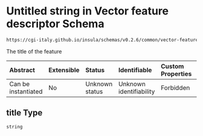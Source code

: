 # Untitled string in Vector feature descriptor Schema

```txt
https://cgi-italy.github.io/insula/schemas/v0.2.6/common/vector-feature-descriptor.schema.json#/properties/title
```

The title of the feature

| Abstract            | Extensible | Status         | Identifiable            | Custom Properties | Additional Properties | Access Restrictions | Defined In                                                                                                             |
| :------------------ | :--------- | :------------- | :---------------------- | :---------------- | :-------------------- | :------------------ | :--------------------------------------------------------------------------------------------------------------------- |
| Can be instantiated | No         | Unknown status | Unknown identifiability | Forbidden         | Allowed               | none                | [vector-feature-descriptor.schema.json\*](schemas/common/vector-feature-descriptor.schema.json) |

## title Type

`string`
